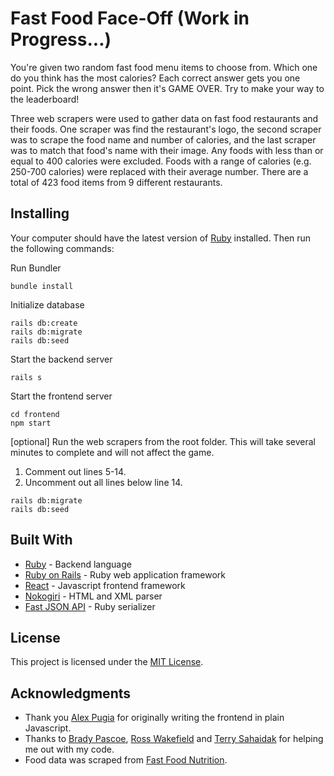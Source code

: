 # Fast Food Face-Off (Work in Progress...)

You're given two random fast food menu items to choose from. Which one do you think has the most calories? Each correct answer gets you one point. Pick the wrong answer then it's GAME OVER. Try to make your way to the leaderboard!

Three web scrapers were used to gather data on fast food restaurants and their foods. One scraper was find the restaurant's logo, the second scraper was to scrape the food name and number of calories, and the last scraper was to match that food's name with their image. Any foods with less than or equal to 400 calories were excluded. Foods with a range of calories (e.g. 250-700 calories) were replaced with their average number. There are a total of 423 food items from 9 different restaurants.

## Installing

Your computer should have the latest version of [Ruby](https://www.ruby-lang.org/en/documentation/installation/) installed. Then run the following commands:

Run Bundler

```
bundle install
```

Initialize database

```
rails db:create
rails db:migrate
rails db:seed
```

Start the backend server

```
rails s
```

Start the frontend server

```
cd frontend
npm start
```

[optional] Run the web scrapers from the root folder. This will take several minutes to complete and will not affect the game.

1. Comment out lines 5-14.
2. Uncomment out all lines below line 14.

```
rails db:migrate
rails db:seed
```

## Built With

- [Ruby](http://www.yahoo.com) - Backend language
- [Ruby on Rails](https://rubyonrails.org/) - Ruby web application framework
- [React](https://reactjs.org/) - Javascript frontend framework
- [Nokogiri](https://github.com/sparklemotion/nokogiri) - HTML and XML parser
- [Fast JSON API](https://github.com/Netflix/fast_jsonapi) - Ruby serializer

## License

This project is licensed under the [MIT License](LICENSE).

## Acknowledgments

- Thank you [Alex Pugia](https://github.com/jasminnancy) for originally writing the frontend in plain Javascript.
- Thanks to [Brady Pascoe](https://github.com/bpas247), [Ross Wakefield](https://github.com/Ross1309) and [Terry Sahaidak](https://github.com/terrysahaidak) for helping me out with my code.
- Food data was scraped from [Fast Food Nutrition](https://fastfoodnutrition.org).
